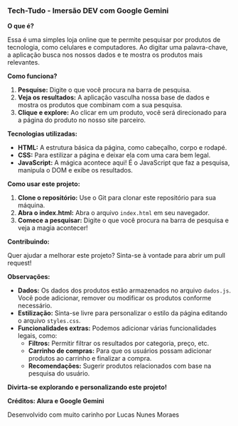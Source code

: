 ### **Tech-Tudo - Imersão DEV com Google Gemini**

**O que é?**

Essa é uma simples loja online que te permite pesquisar por produtos de tecnologia, como celulares e computadores. Ao digitar uma palavra-chave, a aplicação busca nos nossos dados e te mostra os produtos mais relevantes.

**Como funciona?**

1. **Pesquise:** Digite o que você procura na barra de pesquisa.
2. **Veja os resultados:** A aplicação vasculha nossa base de dados e mostra os produtos que combinam com a sua pesquisa.
3. **Clique e explore:** Ao clicar em um produto, você será direcionado para a página do produto no nosso site parceiro.

**Tecnologias utilizadas:**

* **HTML:** A estrutura básica da página, como cabeçalho, corpo e rodapé.
* **CSS:** Para estilizar a página e deixar ela com uma cara bem legal.
* **JavaScript:** A mágica acontece aqui! É o JavaScript que faz a pesquisa, manipula o DOM e exibe os resultados.

**Como usar este projeto:**

1. **Clone o repositório:** Use o Git para clonar este repositório para sua máquina.
2. **Abra o index.html:** Abra o arquivo `index.html` em seu navegador.
3. **Comece a pesquisar:** Digite o que você procura na barra de pesquisa e veja a magia acontecer!

**Contribuindo:**

Quer ajudar a melhorar este projeto? Sinta-se à vontade para abrir um pull request!

**Observações:**

* **Dados:** Os dados dos produtos estão armazenados no arquivo `dados.js`. Você pode adicionar, remover ou modificar os produtos conforme necessário.
* **Estilização:** Sinta-se livre para personalizar o estilo da página editando o arquivo `styles.css`.
* **Funcionalidades extras:** Podemos adicionar várias funcionalidades legais, como:
    * **Filtros:** Permitir filtrar os resultados por categoria, preço, etc.
    * **Carrinho de compras:** Para que os usuários possam adicionar produtos ao carrinho e finalizar a compra.
    * **Recomendações:** Sugerir produtos relacionados com base na pesquisa do usuário.

**Divirta-se explorando e personalizando este projeto!**

**Créditos: Alura e Google Gemini**

Desenvolvido com muito carinho por Lucas Nunes Moraes


